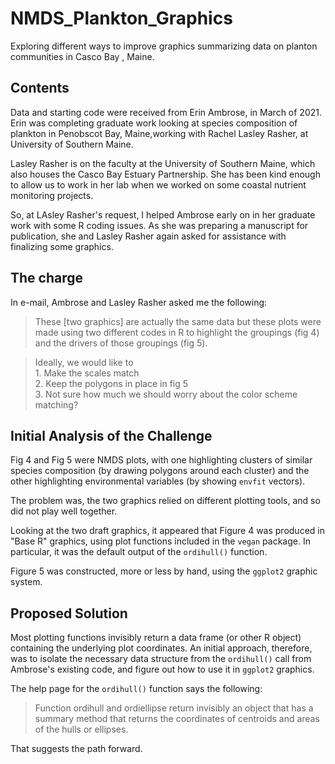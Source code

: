 # NMDS_Plankton_Graphics
Exploring different ways to improve graphics summarizing data on planton communities in Casco Bay , Maine.


## Contents
Data and starting code were received from Erin Ambrose, in March of 2021.  Erin 
was completing graduate work looking at species composition of plankton in 
Penobscot Bay, Maine,working with Rachel Lasley Rasher, at University of 
Southern Maine.

Lasley Rasher is on the faculty at the University of Southern Maine, which also 
houses the Casco Bay Estuary Partnership.  She has been kind enough to allow us 
to work in her lab when we worked on some coastal nutrient monitoring projects.

So, at LAsley Rasher's request, I helped Ambrose early on in her graduate work
with some R coding issues. As she was preparing a manuscript for publication,
she and Lasley Rasher again asked  for assistance with finalizing some graphics.

## The charge
In e-mail, Ambrose and Lasley Rasher asked me the following:

> These [two graphics] are actually the same data but these plots were made using 
two different codes in R to highlight the groupings (fig 4) and the drivers of 
those groupings (fig 5).

>   Ideally, we would like to  
    1. Make the scales match  
    2. Keep the polygons in place in fig 5   
    3. Not sure how much we should worry about the color scheme matching?  

## Initial Analysis of the Challenge
Fig 4 and Fig 5 were NMDS plots, with one highlighting clusters of similar 
species composition (by drawing polygons around each cluster) and the other 
highlighting environmental variables (by showing `envfit` vectors).  

The problem was, the two graphics relied on different plotting tools, and so did
not play well together.

Looking at the two draft graphics, it appeared that Figure 4 was produced in 
"Base R" graphics, using plot functions included in the `vegan` package.   In 
particular, it  was the default output of the `ordihull()` function.

Figure 5 was constructed, more or less by hand, using the `ggplot2` graphic
system.

## Proposed Solution
Most plotting functions invisibly return a data frame (or other R object)
containing the underlying plot coordinates.  An initial approach, therefore, was 
to isolate the necessary data structure from the `ordihull()`  call from 
Ambrose's existing code, and figure out how to use it in `ggplot2` graphics.

The help page for the `ordihull()` function says the following:

>  Function ordihull and ordiellipse return invisibly an object that has a 
   summary method that returns the coordinates of centroids and areas of the 
   hulls or ellipses.

That suggests the path forward.

